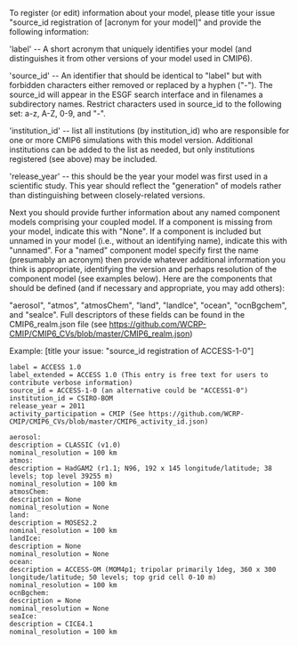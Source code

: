 To register (or edit) information about your model, please title your issue "source_id registration of [acronym for your model]" and  provide the following information:

'label' -- A short acronym that uniquely identifies your model (and distinguishes it from other versions of your model used in CMIP6).

'source_id' -- An identifier that should be identical to "label" but with forbidden characters either removed or replaced by a hyphen ("-").  The source_id will appear in the ESGF search interface and in filenames a subdirectory names. Restrict characters used in source_id to the following set:  a-z, A-Z, 0-9, and "-".

'institution_id' -- list all institutions (by institution_id) who are responsible for one or more CMIP6 simulations with this model version. Additional institutions can be added to the list as needed, but only institutions registered (see above) may be included.

'release_year' -- this should be the year your model was first used in a scientific study. This year should reflect the "generation" of models rather than distinguishing between closely-related versions.

Next you should provide further information about any named component models comprising your coupled model. If a component is missing from your model, indicate this with "None". If a component is included but unnamed in your model (i.e., without an identifying name), indicate this with "unnamed". For a "named" component model specify first the name (presumably an acronym) then provide whatever additional information you think is appropriate, identifying the version and perhaps resolution of the component model (see examples below). Here are the components that should be defined (and if necessary and appropriate, you may add others):

"aerosol", "atmos", "atmosChem", "land", "landIce", "ocean", "ocnBgchem", and "seaIce". Full descriptors of these fields can be found in the CMIP6_realm.json file (see https://github.com/WCRP-CMIP/CMIP6_CVs/blob/master/CMIP6_realm.json)

Example:
[title your issue: "source_id registration of ACCESS-1-0"]

    label = ACCESS 1.0
    label_extended = ACCESS 1.0 (This entry is free text for users to contribute verbose information)
    source_id = ACCESS-1-0 (an alternative could be "ACCESS1-0")
    institution_id = CSIRO-BOM
    release_year = 2011
    activity_participation = CMIP (See https://github.com/WCRP-CMIP/CMIP6_CVs/blob/master/CMIP6_activity_id.json)

    aerosol:
    description = CLASSIC (v1.0)
    nominal_resolution = 100 km
    atmos:
    description = HadGAM2 (r1.1; N96, 192 x 145 longitude/latitude; 38 levels; top level 39255 m)
    nominal_resolution = 100 km
    atmosChem:
    description = None
    nominal_resolution = None
    land:
    description = MOSES2.2
    nominal_resolution = 100 km    
    landIce:
    description = None
    nominal_resolution = None 
    ocean:
    description = ACCESS-OM (MOM4p1; tripolar primarily 1deg, 360 x 300 longitude/latitude; 50 levels; top grid cell 0-10 m)
    nominal_resolution = 100 km
    ocnBgchem:
    description = None
    nominal_resolution = None
    seaIce:
    description = CICE4.1
    nominal_resolution = 100 km
